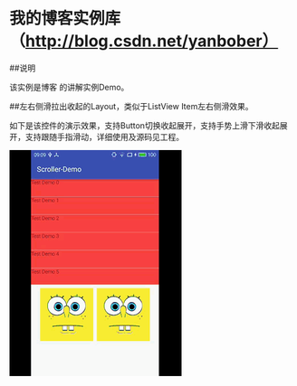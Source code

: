 # 我的博客实例库（http://blog.csdn.net/yanbober）

##说明

该实例是博客 []() 的讲解实例Demo。

##左右侧滑拉出收起的Layout，类似于ListView Item左右侧滑效果。

如下是该控件的演示效果，支持Button切换收起展开，支持手势上滑下滑收起展开，支持跟随手指滑动，详细使用及源码见工程。

![VerticalDrawerLayout](./images/test.gif)

